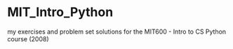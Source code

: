 # MIT_Intro_Python
my exercises and problem set solutions for the MIT600 - Intro to CS Python course (2008)
